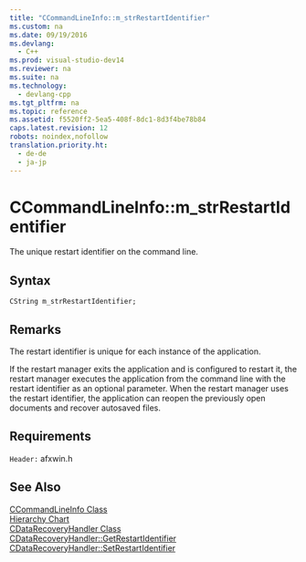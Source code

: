 ```yaml
---
title: "CCommandLineInfo::m_strRestartIdentifier"
ms.custom: na
ms.date: 09/19/2016
ms.devlang: 
  - C++
ms.prod: visual-studio-dev14
ms.reviewer: na
ms.suite: na
ms.technology: 
  - devlang-cpp
ms.tgt_pltfrm: na
ms.topic: reference
ms.assetid: f5520ff2-5ea5-408f-8dc1-8d3f4be78b84
caps.latest.revision: 12
robots: noindex,nofollow
translation.priority.ht: 
  - de-de
  - ja-jp
---
```

# CCommandLineInfo::m_strRestartIdentifier
The unique restart identifier on the command line.  
  
## Syntax  
  
```  
CString m_strRestartIdentifier;  
```  
  
## Remarks  
 The restart identifier is unique for each instance of the application.  
  
 If the restart manager exits the application and is configured to restart it, the restart manager executes the application from the command line with the restart identifier as an optional parameter. When the restart manager uses the restart identifier, the application can reopen the previously open documents and recover autosaved files.  
  
## Requirements  
 `Header:` afxwin.h  
  
## See Also  
 [CCommandLineInfo Class](../vs140/CCommandLineInfo-Class.md)   
 [Hierarchy Chart](../vs140/Hierarchy-Chart.md)   
 [CDataRecoveryHandler Class](../vs140/CDataRecoveryHandler-Class.md)   
 [CDataRecoveryHandler::GetRestartIdentifier](../vs140/CDataRecoveryHandler--GetRestartIdentifier.md)   
 [CDataRecoveryHandler::SetRestartIdentifier](../vs140/CDataRecoveryHandler--SetRestartIdentifier.md)